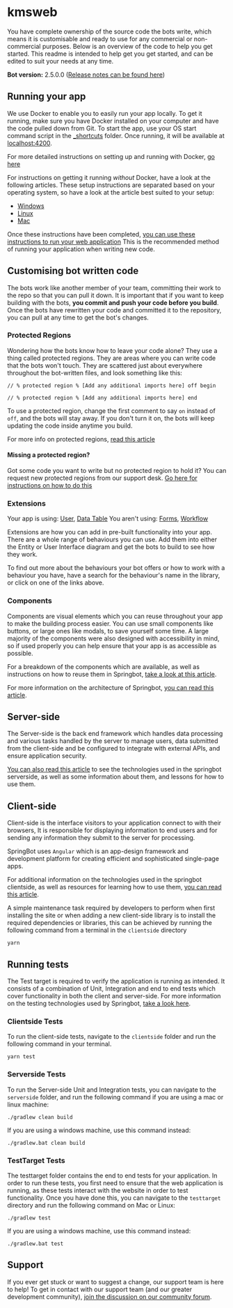 <!-- @bot-written -->
<!-- % protected region % [Configure readme here] off begin -->
# kmsweb

You have complete ownership of the source code the bots write, which means it is customisable and ready to use for any commercial or non-commercial purposes. Below is an overview of the code to help you get started.
This readme is intended to help get you get started, and can be edited to suit your needs at any time.

**Bot version:** 2.5.0.0 ([Release notes can be found here](https://forum.codebots.com/t/springbot-release-2-5-0-0))

## Running your app

We use Docker to enable you to easily run your app locally. To get it running, make sure you have Docker installed on your computer and have the code pulled down from Git. To start the app, use your OS start command script in the [_shortcuts](_shortcuts) folder. Once running, it will be available at [localhost:4200](localhost:4200).

For more detailed instructions on setting up and running with Docker, [go here](https://codebots.com/docs/134)

For instructions on getting it running *without* Docker, have a look at the following articles.  These setup instructions are separated based on your operating system, so have a look at the article best suited to your setup:
* [Windows](https://codebots.com/docs/200)
* [Linux](https://codebots.com/docs/194)
* [Mac](https://codebots.com/docs/199)

Once these instructions have been completed, [you can use these instructions to run your web application](https://codebots.com/docs/192)
This is the recommended method of running your application when writing new code.


## Customising bot written code

The bots work like another member of your team, committing their work to the repo so that you can pull it down. It is important that if you want to keep building with the bots, **you commit and push your code before you build**.  Once the bots have rewritten your code and committed it to the repository, you can pull at any time to get the bot's changes.

### Protected Regions

Wondering how the bots know how to leave your code alone? They use a thing called protected regions. They are areas where you can write code that the bots won't touch. They are scattered just about everywhere throughout the bot-written files, and look something like this:

```
// % protected region % [Add any additional imports here] off begin

// % protected region % [Add any additional imports here] end
```

To use a protected region, change the first comment to say `on` instead of `off`, and the bots will stay away. If you don't turn it on, the bots will keep updating the code inside anytime you build.

For more info on protected regions, [read this article](https://codebots.com/docs/158)

#### Missing a protected region?

Got some code you want to write but no protected region to hold it? You can request new protected regions from our support desk. [Go here for instructions on how to do this](https://codebots.com/docs/157)

### Extensions

Your app is using:
[User](https://codebots.com/docs/113), [Data Table](https://codebots.com/docs/80)
You aren't using:
[Forms](https://codebots.com/docs/98), [Workflow](https://codebots.com/docs/117)

Extensions are how you can add in pre-built functionality into your app. There are a whole range of behaviours you can use. Add them into either the Entity or User Interface diagram and get the bots to build to see how they work.

To find out more about the behaviours your bot offers or how to work with a behaviour you have, have a search for the behaviour's name in the library, or click on one of the links above.

### Components

Components are visual elements which you can reuse throughout your app to make the building process easier. You can use small components like buttons, or large ones like modals, to save yourself some time. A large majority of the components were also designed with accessibility in mind, so if used properly you can help ensure that your app is as accessible as possible.

For a breakdown of the components which are available, as well as instructions on how to reuse them in Springbot, [take a look at this article](https://codebots.com/docs/220).

For more information on the architecture of Springbot, [you can read this article](https://codebots.com/docs/208).

## Server-side

The Server-side is the back end framework which handles data processing and various tasks handled by the server to manage users, data submitted from the client-side and be configured to integrate with external APIs, and ensure application security.

[You can also read this article](https://codebots.com/docs/231) to see the technologies used in the springbot serverside, as well as some information about them, and lessons for how to use them.


## Client-side

Client-side is the interface visitors to your application connect to with their browsers, It is responsible for displaying information to end users and for sending any information they submit to the server for processing.

SpringBot uses `Angular` which is an app-design framework and development platform for creating efficient and sophisticated single-page apps.

For additional information on the technologies used in the springbot clientside, as well as resources for learning how to use them, [you can read this article](https://codebots.com/docs/214).

A simple maintenance task required by developers to perform when first installing the site or when adding a new client-side library is to install the required dependencies or libraries, this can be achieved by running the following command from a terminal in the `clientside` directory

```
yarn
```

## Running tests

The Test target is required to verify the application is running as intended. It consists of a combination of Unit, Integration and end to end tests which cover functionality in both the client and server-side. For more information on the testing technologies used by Springbot, [take a look here](https://codebots.com/docs/254).

### Clientside Tests
To run the client-side tests, navigate to the `clientside` folder and run the following command in your terminal.

```
yarn test
```

### Serverside Tests
To run the Server-side Unit and Integration tests, you can navigate to the `serverside` folder, and run the following command if you are using a mac or linux machine:

```
./gradlew clean build
```

If you are using a windows machine, use this command instead:

```
./gradlew.bat clean build
```

### TestTarget Tests
The testtarget folder contains the end to end tests for your application. In order to run these tests, you first need to ensure that the web application is running, as these tests interact with the website in order to test functionality. Once you have done this, you can navigate to the `testtarget` directory and run the following command on Mac or Linux:

```
./gradlew test
```

If you are using a windows machine, use this command instead:

```
./gradlew.bat test
```

## Support

If you ever get stuck or want to suggest a change, our support team is here to help! To get in contact with our support team (and our greater development community), [join the discussion on our community forum](https://forum.codebots.com/t/195).
<!-- % protected region % [Configure readme here] end -->
